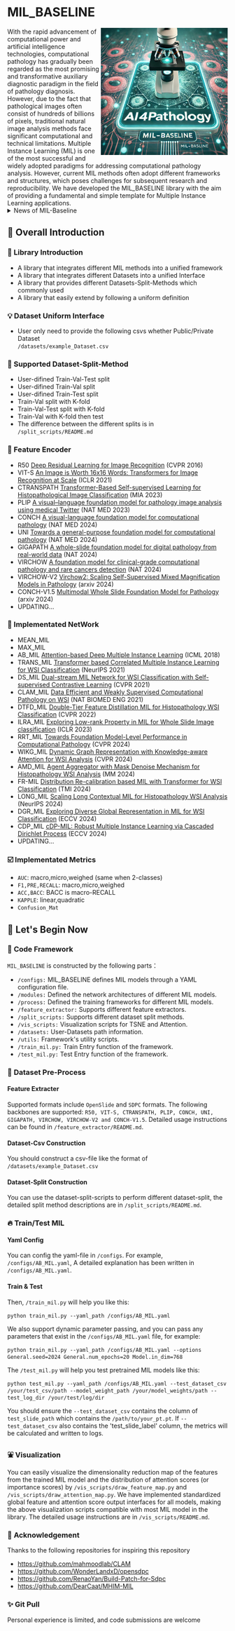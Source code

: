 # MIL_BASELINE 
<img src="https://github.com/lingxitong/MIL_BASELINE/blob/main/logo.png"  width="290px" align="right" />
With the rapid advancement of computational power and artificial intelligence technologies, computational pathology has gradually been regarded as the most promising and transformative auxiliary diagnostic paradigm in the field of pathology diagnosis. However, due to the fact that pathological images often consist of hundreds of billions of pixels, traditional natural image analysis methods face significant computational and technical limitations. Multiple Instance Learning (MIL) is one of the most successful and widely adopted paradigms for addressing computational pathology analysis. However, current MIL methods often adopt different frameworks and structures, which poses challenges for subsequent research and reproducibility. We have developed the MIL_BASELINE library with the aim of providing a fundamental and simple template for Multiple Instance Learning applications.


<details>
<summary>News of MIL-Baseline</summary>

**2025-1-10**
fix bug of MIL_BASELINE, update visualization tools, add new MIL methods, add new dataset split methods

**2024-11-24**
update `mil-finetuning` (gate_ab_mil,ab_mil) for rrt_mil

**2024-10-12**
fix bug of `Ctranspath` feature encoder
  
**2024-10-02**
add `FR_MIL` Implement

**2024-08-20**
fix bug of early-stop
  
**2024-07-27**
fix bug of plip-transforms
  
**2024-07-21**
fix bug of DTFD-MIL
fix bug of test_mil.py

**2024-07-20**
fix bug of all MIL-models expect DTFD-MIL
</details>
  
## :memo: **Overall Introduction**
### :bookmark: Library Introduction
* A library that integrates different MIL methods into a unified framework
* A library that integrates different Datasets into a unified Interface
* A library that provides different Datasets-Split-Methods which commonly used
* A library that easily extend by following a uniform definition

### :bulb: Dataset Uniform Interface
* User only need to provide the following csvs whether Public/Private Dataset<br/>
  `/datasets/example_Dataset.csv`
  
### :closed_umbrella: Supported Dataset-Split-Method
* User-difined Train-Val-Test split
* User-difined Train-Val split
* User-difined Train-Test split
* Train-Val split with K-fold
* Train-Val-Test split with K-fold
* Train-Val with K-fold then test
* The difference between the different splits is in   `/split_scripts/README.md`

### :triangular_ruler: Feature Encoder
* R50 [Deep Residual Learning for Image Recognition](https://openaccess.thecvf.com/content_cvpr_2016/html/He_Deep_Residual_Learning_CVPR_2016_paper.html) (CVPR 2016)
* VIT-S [An Image is Worth 16x16 Words: Transformers for Image Recognition at Scale](https://arxiv.org/pdf/2010.11929) (ICLR 2021)
* CTRANSPATH [Transformer-Based Self-supervised Learning for Histopathological Image Classification](https://link.springer.com/chapter/10.1007/978-3-030-87237-3_18) (MIA 2023)
* PLIP [A visual–language foundation model for pathology image analysis using medical Twitter](https://www.nature.com/articles/s41591-023-02504-3) (NAT MED 2023)
* CONCH [A visual-language foundation model for computational pathology](https://www.nature.com/articles/s41591-024-02856-4) (NAT MED 2024)
* UNI [Towards a general-purpose foundation model for computational pathology](https://www.nature.com/articles/s41591-024-02857-3) (NAT MED 2024)
* GIGAPATH [A whole-slide foundation model for digital pathology from real-world data](https://www.nature.com/articles/s41586-024-07441-w) (NAT 2024)
* VIRCHOW [A foundation model for clinical-grade computational pathology and rare cancers detection](https://www.nature.com/articles/s41591-024-03141-0) (NAT 2024)
* VIRCHOW-V2 [Virchow2: Scaling Self-Supervised Mixed Magnification Models in Pathology](https://arxiv.org/pdf/2408.00738) (arxiv 2024)
* CONCH-V1.5 [Multimodal Whole Slide Foundation Model for Pathology](https://arxiv.org/abs/2411.19666) (arxiv 2024)
* UPDATING...

###  :gem: Implementated NetWork
* MEAN_MIL
* MAX_MIL
* AB_MIL [Attention-based Deep Multiple Instance Learning](https://arxiv.org/abs/1802.04712) (ICML 2018)
* TRANS_MIL [Transformer based Correlated Multiple Instance Learning for WSI Classification](https://arxiv.org/abs/2106.00908) (NeurIPS 2021)
* DS_MIL [Dual-stream MIL Network for WSI Classification with Self-supervised Contrastive Learning](https://arxiv.org/abs/2011.08939) (CVPR 2021)
* CLAM_MIL [Data Efficient and Weakly Supervised Computational Pathology on WSI](https://arxiv.org/abs/2004.09666) (NAT BIOMED ENG 2021)
* DTFD_MIL [Double-Tier Feature Distillation MIL for Histopathology WSI Classification](https://arxiv.org/abs/2203.12081) (CVPR 2022)
* ILRA_MIL [Exploring Low-rank Property in MIL for Whole Slide Image classification](https://openreview.net/pdf?id=01KmhBsEPFO) (ICLR 2023)
* RRT_MIL [Towards Foundation Model-Level Performance in Computational Pathology](https://arxiv.org/abs/2402.17228) (CVPR 2024)
* WIKG_MIL [Dynamic Graph Representation with Knowledge-aware Attention for WSI Analysis](https://arxiv.org/abs/2403.07719) (CVPR 2024)
* AMD_MIL [Agent Aggregator with Mask Denoise Mechanism for Histopathology WSI Analysis](https://dl.acm.org/doi/10.1145/3664647.3681425) (MM 2024)
* FR-MIL [Distribution Re-calibration based MIL with Transformer for WSI Classification](https://ieeexplore.ieee.org/abstract/document/10640165) (TMI 2024)
* LONG_MIL [Scaling Long Contextual MIL for Histopathology WSI Analysis](https://arxiv.org/abs/2311.12885) (NeurIPS 2024) 
* DGR_MIL [Exploring Diverse Global Representation in MIL for WSI Classification](https://arxiv.org/abs/2407.03575) (ECCV 2024) 
* CDP_MIL [cDP-MIL: Robust Multiple Instance Learning via Cascaded Dirichlet Process](https://arxiv.org/abs/2407.11448) (ECCV 2024) 
* UPDATING...

### ☑️  Implementated Metrics
* `AUC`: macro,micro,weighed (same when 2-classes)
* `F1,PRE,RECALL`: macro,micro,weighed
* `ACC,BACC`: BACC is macro-RECALL
* `KAPPLE`: linear,quadratic
* `Confusion_Mat`


## :orange_book: Let's Begin Now
### 🔨 **Code Framework**
`MIL_BASELINE` is constructed by the following parts：
- `/configs:` MIL_BASELINE defines MIL models through a YAML configuration file.
- `/modules:` Defined the network architectures of different MIL models.
- `/process:` Defined the training frameworks for different MIL models.
- `/feature_extractor:` Supports different feature extractors.
- `/split_scripts:` Supports different dataset split methods.
- `/vis_scripts:` Visualization scripts for TSNE and Attention.
- `/datasets:` User-Datasets path information.
- `/utils:` Framework's utility scripts.
- `/train_mil.py:` Train Entry function of the framework.
- `/test_mil.py:` Test Entry function of the framework.


### 📁 **Dataset Pre-Process**
#### **Feature Extracter**
Supported formats include `OpenSlide` and `SDPC` formats. The following backbones are supported: `R50, VIT-S, CTRANSPATH, PLIP, CONCH, UNI, GIGAPATH, VIRCHOW, VIRCHOW-V2 and CONCH-V1.5`. Detailed usage instructions can be found in `/feature_extractor/README.md`.

#### **Dataset-Csv Construction**
You should construct a csv-file like the format of `/datasets/example_Dataset.csv`

#### **Dataset-Split Construction**
You can use the dataset-split-scripts to perform different dataset-split, the detailed split method descriptions are in `/split_scripts/README.md`.


### :fire: **Train/Test MIL**
#### **Yaml Config**
You can config the yaml-file in `/configs`. For example, `/configs/AB_MIL.yaml`, A detailed explanation has been written in  `/configs/AB_MIL.yaml`. 
#### **Train & Test**
Then, `/train_mil.py` will help you like this:
``` shell
python train_mil.py --yaml_path /configs/AB_MIL.yaml 
```
We also support dynamic parameter passing, and you can pass any parameters that exist in the `/configs/AB_MIL.yaml` file, for example:
``` shell
python train_mil.py --yaml_path /configs/AB_MIL.yaml --options General.seed=2024 General.num_epochs=20 Model.in_dim=768
```
The `/test_mil.py` will help you test pretrained MIL models like this:
``` shell
python test_mil.py --yaml_path /configs/AB_MIL.yaml --test_dataset_csv /your/test_csv/path --model_weight_path /your/model_weights/path --test_log_dir /your/test/log/dir
```
You should ensure the `--test_dataset_csv` contains the column of `test_slide_path` which contains the `/path/to/your_pt.pt`. If `--test_dataset_csv` also contains the 'test_slide_label' column, the metrics will be calculated and written to logs.


### :fountain: **Visualization**
You can easily visualize the dimensionality reduction map of the features from the trained MIL model and the distribution of attention scores (or importance scores) by `/vis_scripts/draw_feature_map.py` and `/vis_scripts/draw_attention_map.py`. We have implemented standardized global feature and attention score output interfaces for all models, making the above visualization scripts compatible with most MIL model in the library. The detailed usage instructions are in `/vis_scripts/README.md`.


### :beers: **Acknowledgement**
Thanks to the following repositories for inspiring this repository
  - https://github.com/mahmoodlab/CLAM
  - https://github.com/WonderLandxD/opensdpc
  - https://github.com/RenaoYan/Build-Patch-for-Sdpc
  - https://github.com/DearCaat/MHIM-MIL

### :sparkles: **Git Pull**
Personal experience is limited, and code submissions are welcome 
